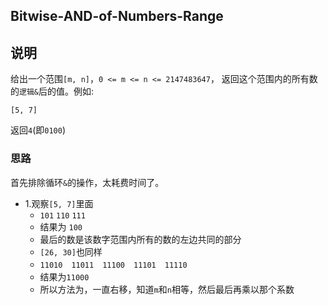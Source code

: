 ## Bitwise-AND-of-Numbers-Range

## 说明
给出一个范围`[m, n]`，`0 <= m <= n <= 2147483647`，
返回这个范围内的所有数的`逻辑&`后的值。例如:

```
[5, 7]
```
返回`4`(即`0100`)

### 思路
首先排除循环`&`的操作，太耗费时间了。

* 1.观察`[5, 7]`里面
    * `101`  `110` `111`
    * 结果为 `100`
    * 最后的数是该数字范围内所有的数的左边共同的部分
    * `[26, 30]`也同样
    * `11010`　`11011`　`11100`　`11101`　`11110`
    * 结果为`11000`
    * 所以方法为，一直右移，知道`m`和`n`相等，然后最后再乘以那个系数
